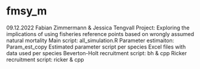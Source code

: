 # fmsy_m
09.12.2022
Fabian Zimmermann & Jessica Tengvall
Project: Exploring the implications of using fisheries reference points based on wrongly assumed natural mortality
Main script: all_simulation.R
Parameter estimaiton: Param_est_copy
Estimated parameter script per species
Excel files with data used per species
Beverton-Holt recruitment script: bh & cpp
Ricker recruitment script: ricker & cpp
